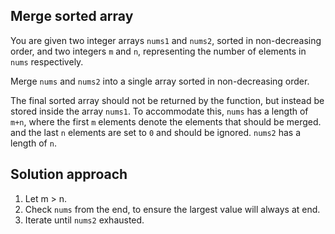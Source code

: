 ## Merge sorted array

You are given two integer arrays `nums1` and `nums2`, sorted in non-decreasing order, and two integers `m` and `n`, representing the number of elements in `nums` respectively.

Merge `nums` and `nums2` into a single array sorted in non-decreasing order.

The final sorted array should not be returned by the function, but instead be stored inside the array `nums1`. To accommodate this, `nums` has a length of `m+n`, where the first `m` elements denote the elements that should be merged. and the last `n` elements are set to `0` and should be ignored. `nums2` has a length of `n`. 

## Solution approach

1. Let m > n. 
2. Check `nums` from the end, to ensure the largest value will always at end.
3. Iterate until `nums2` exhausted.